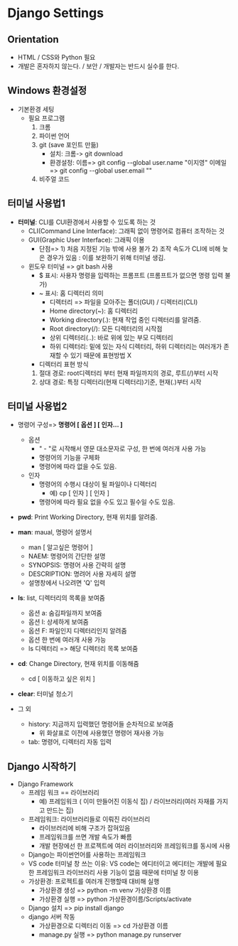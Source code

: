 # Django Settings

## Orientation
* HTML / CSS와 Python 필요
* 개발은 혼자하지 않는다. / 보안 / 개발자는 반드시 실수를 한다.




## Windows 환경설정
* 기본환경 세팅
	* 필요 프로그램
		1) 크롬
		2) 파이썬 언어
		3) git (save 포인트 만듦)
			* 설치: 크롬-> git download
			* 환경설정: 이름=> git config --global user.name "이지영"
					   이메일=> git config --global user.email ""
		4) 비주얼 코드





## 터미널 사용법1
* __터미널__: CLI를 CUI환경에서 사용할 수 있도록 하는 것
	* CLI(Command Line Interface): 그래픽 없이 명령어로 컴퓨터 조작하는 것
	* GUI(Graphic User Interface): 그래픽 이용
		* 단점=> 1) 처음 지정된 기능 밖에 사용 불가
				         2) 조작 속도가 CLI에 비해 늦은 경우가 있음
				        : 이를 보완하기 위해 터미널 생김.
	* 윈도우 터미널 => git bash 사용
		* $ 표시: 사용자 명령을 입력하는 프롬프트 (프롬프트가 없으면 명령 입력 불가)
		* ~ 표시: 홈 디렉터리 의미
			* 디렉터리 => 파일을 모아주는 폴더(GUI) / 디렉터리(CLI)
			* Home directory(~): 홈 디렉터리
			* Working directory(.): 현재 작업 중인 디렉터리를 알려줌.
			* Root directory(/): 모든 디렉터리의 시작점
			* 상위 디렉터리(..): 바로 위에 있는 부모 디렉터리
			* 하위 디렉터리: 밑에 있는 자식 디렉터리, 하위 디렉터리는 여러개가 존재할 수 있기 때문에 표현방법 X
		* 디렉터리 표현 방식
		1) 절대 경로: root디렉터리 부터 현재 파일까지의 경로, 루트(/)부터 시작
		2) 상대 경로: 특정 디렉터리(현재 디렉터리)기준, 현재(.)부터 시작





## 터미널 사용법2
* 명령어 구성=> __명령어 [ 옵션 ] [ 인자... ]__
	* 옵션    
		* " - "로 시작해서 영문 대소문자로 구성, 한 번에 여러개 사용 가능
		* 명령어의 기능을 구체화
		* 명령어에 따라 없을 수도 있음.
	* 인자
		* 명령어의 수행시 대상이 될 파일이나 디렉터리
			* 예) cp [ 인자 ] [ 인자 ] 
		* 명령어에 따라 필요 없을 수도 있고 필수일 수도 있음. 
* __pwd__: Print Working Directory, 현재 위치를 알려줌.
* __man__: maual, 명령어 설명서
	* man [ 알고싶은 명령어 ]
	* NAEM: 명령어의 간단한 설명
	* SYNOPSIS: 명령어 사용 간략히 설명
	* DESCRIPTION: 명려어 사용 자세히 설명
	* 설명창에서 나오려면 'Q' 입력
* __ls__: list, 디렉터리의 목록을 보여줌
	* 옵션 a: 숨김파일까지 보여줌
	* 옵션 l: 상세하게 보여줌
	* 옵션 F: 파일인지 디렉터리인지 알려줌
	* 옵션 한 번에 여러개 사용 가능
	* ls 디렉터리 => 해당 디렉터리 목록 보여줌
* __cd__: Change Directory, 현재 위치를 이동해줌
	* cd [ 이동하고 싶은 위치 ]
* __clear__: 터미널  청소기

* 그 외
	* history: 지금까지 입력했던 명령어들 순차적으로 보여줌
		* 위 화살표로 이전에 사용했던 명령어 재사용 가능
	* tab: 명령어, 디렉터리  자동 입력






## Django 시작하기
* Django Framework
	* 프레임 워크 == 라이브러리
		* 예) 프레임워크 ( 이미 만들어진 이동식 집) / 라이브러리(여러 자재를 가지고 만드는 집)
	* 프레임워크: 라이브러리들로 이뤄진 라이브러리
		* 라이브러리에 비해 구조가 잡혀있음
		* 프레임워크를 쓰면 개발 속도가 빠름
		* 개발 현장에선 한 프로젝트에 여러 라이브러리와 프레임워크를 동시에 사용 
	* Django는 파이썬언어를 사용하는 프레임워크
	* VS code 터미널 창 쓰는 이유: VS code는 에디터이고 에디터는 개발에 필요한 프레임워크 라이브러리 사용 기능이 없음 때문에 터미널 창 이용
	* 가상환경: 프로젝트를 여러개 진행할때 대비해 실행
		* 가상환경 생성
		=> python -m venv 가상환경 이름
		* 가상환경 실행
		=> python 가상환경이름/Scripts/activate
	* Django 설치
	=> pip install django
	* django 서버 작동
		* 가상환경으로 디렉터리 이동
		=> cd 가상환경 이름
		* manage.py 실행
		=> python manage.py runserver